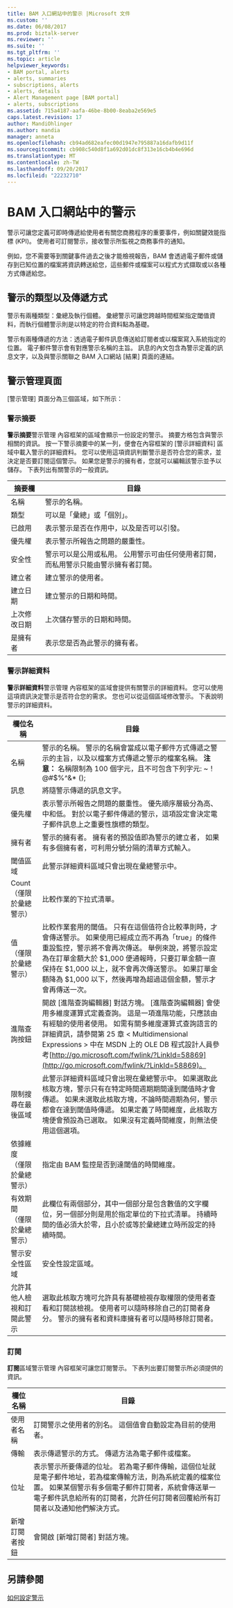 ```yaml
---
title: BAM 入口網站中的警示 |Microsoft 文件
ms.custom: ''
ms.date: 06/08/2017
ms.prod: biztalk-server
ms.reviewer: ''
ms.suite: ''
ms.tgt_pltfrm: ''
ms.topic: article
helpviewer_keywords:
- BAM portal, alerts
- alerts, summaries
- subscriptions, alerts
- alerts, details
- Alert Management page [BAM portal]
- alerts, subscriptions
ms.assetid: 715a4187-aafa-46be-8b00-8eaba2e569e5
caps.latest.revision: 17
author: MandiOhlinger
ms.author: mandia
manager: anneta
ms.openlocfilehash: cb94ad682eafec00d1947e795887a16dafb9d11f
ms.sourcegitcommit: cb908c540d8f1a692d01dc8f313e16cb4b4e696d
ms.translationtype: MT
ms.contentlocale: zh-TW
ms.lasthandoff: 09/20/2017
ms.locfileid: "22232710"
---
```

# <a name="alerts-in-the-bam-portal"></a>BAM 入口網站中的警示
警示可讓您定義可即時傳遞給使用者有關您商務程序的重要事件，例如關鍵效能指標 (KPI)。 使用者可訂閱警示，接收警示所監視之商務事件的通知。  
  
 例如，您不需要等到關鍵事件過去之後才能檢視報告，BAM 會透過電子郵件或儲存到已知位置的檔案將資訊轉送給您，這些郵件或檔案可以程式方式擷取或以各種方式傳遞給您。  
  
## <a name="types-of-alerts-and-how-they-are-delivered"></a>警示的類型以及傳遞方式  
 警示有兩種類型：彙總及執行個體。 彙總警示可讓您跨越時間框架指定閾值資料，而執行個體警示則是以特定的符合資料點為基礎。  
  
 警示有兩種傳遞的方法：透過電子郵件訊息傳送給訂閱者或以檔案寫入系統指定的位置。 電子郵件警示會有對應警示名稱的主旨。 訊息的內文包含為警示定義的訊息文字，以及與警示關聯之 BAM 入口網站 [結果] 頁面的連結。  
  
## <a name="the-alert-management-page"></a>警示管理頁面  
 [警示管理] 頁面分為三個區域，如下所示：  
  
### <a name="alert-summary"></a>警示摘要  
 **警示摘要**警示管理 內容框架的區域會顯示一份設定的警示。 摘要方格包含與警示相關的資訊。 按一下警示摘要中的某一列，便會在內容框架的 [警示詳細資料] 區域中載入警示的詳細資料。 您可以使用這項資訊判斷警示是否符合您的需求，並決定是否要訂閱這個警示。  如果您是警示的擁有者，您就可以編輯該警示並予以儲存。 下表列出有關警示的一般資訊。  
  
|摘要欄|目錄|  
|--------------------|--------------|  
|名稱|警示的名稱。|  
|類型|可以是「彙總」或「個別」。|  
|已啟用|表示警示是否在作用中，以及是否可以引發。|  
|優先權|表示警示所報告之問題的嚴重性。|  
|安全性|警示可以是公用或私用。 公用警示可由任何使用者訂閱， 而私用警示只能由警示擁有者訂閱。|  
|建立者|建立警示的使用者。|  
|建立日期|建立警示的日期和時間。|  
|上次修改日期|上次儲存警示的日期和時間。|  
|是擁有者|表示您是否為此警示的擁有者。|  
  
### <a name="alert-details"></a>警示詳細資料  
 **警示詳細資料**警示管理 內容框架的區域會提供有關警示的詳細資料。 您可以使用這項資訊決定警示是否符合您的需求。 您也可以從這個區域修改警示。 下表說明警示的詳細資料。  
  
|欄位名稱|目錄|  
|----------------|--------------|  
|名稱|警示的名稱。 警示的名稱會當成以電子郵件方式傳遞之警示的主旨，以及以檔案方式傳遞之警示的檔案名稱。 **注意：** 名稱限制為 100 個字元，且不可包含下列字元: ~！@#$%^&amp;* ();|  
|訊息|將隨警示傳遞的訊息文字。|  
|優先權|表示警示所報告之問題的嚴重性。 優先順序層級分為高、中和低。 對於以電子郵件傳遞的警示，這項設定會決定電子郵件訊息上之重要性旗標的類型。|  
|擁有者|警示的擁有者。 擁有者的預設值即為警示的建立者， 如果有多個擁有者，可利用分號分隔的清單方式輸入。|  
|閾值區域|此警示詳細資料區域只會出現在彙總警示中。|  
|Count<br />（僅限於彙總警示）|比較作業的下拉式清單。|  
|值<br />（僅限於彙總警示）|比較作業套用的閾值。 只有在這個值符合比較準則時，才會傳送警示。 如果使用已經成立而不再為「true」的條件重設監控，警示將不會再次傳送。 舉例來說，將警示設定為在訂單金額大於 $1,000 便通報時，只要訂單金額一直保持在 $1,000 以上，就不會再次傳送警示。 如果訂單金額降為 $1,000 以下，然後再增為超過這個金額，警示才會再傳送一次。|  
|進階查詢按鈕|開啟 [進階查詢編輯器] 對話方塊。 [進階查詢編輯器] 會使用多維度運算式定義查詢。 這是一項進階功能，只應該由有經驗的使用者使用。 如需有關多維度運算式查詢語言的詳細資訊，請參閱第 25 章 < Multidimensional Expressions > 中在 MSDN 上的 OLE DB 程式設計人員參考[http://go.microsoft.com/fwlink/?LinkId=58869](http://go.microsoft.com/fwlink/?LinkId=58869)。|  
|限制搜尋在最後區域|此警示詳細資料區域只會出現在彙總警示中。 如果選取此核取方塊，警示只有在特定時間週期期間達到閾值時才會傳遞。 如果未選取此核取方塊，不論時間週期為何，警示都會在達到閾值時傳遞。 如果定義了時間維度，此核取方塊便會預設為已選取。 如果沒有定義時間維度，則無法使用這個選項。|  
|依據維度<br />（僅限於彙總警示）|指定由 BAM 監控是否到達閾值的時間維度。|  
|有效期間<br />（僅限於彙總警示）|此欄位有兩個部分，其中一個部分是包含數值的文字欄位，另一個部分則是用於指定單位的下拉式清單。 持續時間的值必須大於零，且小於或等於彙總建立時所設定的持續時間。|  
|警示安全性區域|安全性設定區域。|  
|允許其他人檢視和訂閱此警示|選取此核取方塊可允許具有基礎檢視存取權限的使用者查看和訂閱該檢視。 使用者可以隨時移除自己的訂閱者身分。 警示的擁有者和資料庫擁有者可以隨時移除訂閱者。|  
  
### <a name="subscriptions"></a>訂閱  
 **訂閱**區域警示管理 內容框架可讓您訂閱警示。 下表列出要訂閱警示所必須提供的資訊。  
  
|欄位名稱|目錄|  
|----------------|--------------|  
|使用者名稱|訂閱警示之使用者的別名。 這個值會自動設定為目前的使用者。|  
|傳輸|表示傳遞警示的方式。 傳遞方法為電子郵件或檔案。|  
|位址|表示警示所要傳遞的位址。 若為電子郵件傳輸，這個位址就是電子郵件地址，若為檔案傳輸方法，則為系統定義的檔案位置。 如果某個警示有多個電子郵件訂閱者，系統會傳送單一電子郵件訊息給所有的訂閱者，允許任何訂閱者回覆給所有訂閱者以及通知他們解決方式。|  
|新增訂閱者按鈕|會開啟 [新增訂閱者] 對話方塊。|  
  
## <a name="see-also"></a>另請參閱  
 [如何設定警示](../core/how-to-set-an-alert.md)